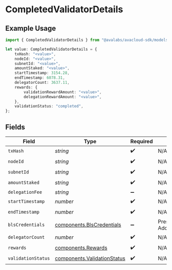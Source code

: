 # CompletedValidatorDetails

## Example Usage

```typescript
import { CompletedValidatorDetails } from "@avalabs/avacloud-sdk/models/components";

let value: CompletedValidatorDetails = {
    txHash: "<value>",
    nodeId: "<value>",
    subnetId: "<value>",
    amountStaked: "<value>",
    startTimestamp: 3154.28,
    endTimestamp: 6078.31,
    delegatorCount: 3637.11,
    rewards: {
        validationRewardAmount: "<value>",
        delegationRewardAmount: "<value>",
    },
    validationStatus: "completed",
};
```

## Fields

| Field                                                                      | Type                                                                       | Required                                                                   | Description                                                                |
| -------------------------------------------------------------------------- | -------------------------------------------------------------------------- | -------------------------------------------------------------------------- | -------------------------------------------------------------------------- |
| `txHash`                                                                   | *string*                                                                   | :heavy_check_mark:                                                         | N/A                                                                        |
| `nodeId`                                                                   | *string*                                                                   | :heavy_check_mark:                                                         | N/A                                                                        |
| `subnetId`                                                                 | *string*                                                                   | :heavy_check_mark:                                                         | N/A                                                                        |
| `amountStaked`                                                             | *string*                                                                   | :heavy_check_mark:                                                         | N/A                                                                        |
| `delegationFee`                                                            | *string*                                                                   | :heavy_minus_sign:                                                         | N/A                                                                        |
| `startTimestamp`                                                           | *number*                                                                   | :heavy_check_mark:                                                         | N/A                                                                        |
| `endTimestamp`                                                             | *number*                                                                   | :heavy_check_mark:                                                         | N/A                                                                        |
| `blsCredentials`                                                           | [components.BlsCredentials](../../models/components/blscredentials.md)     | :heavy_minus_sign:                                                         | Present for AddPermissionlessValidatorTx                                   |
| `delegatorCount`                                                           | *number*                                                                   | :heavy_check_mark:                                                         | N/A                                                                        |
| `rewards`                                                                  | [components.Rewards](../../models/components/rewards.md)                   | :heavy_check_mark:                                                         | N/A                                                                        |
| `validationStatus`                                                         | [components.ValidationStatus](../../models/components/validationstatus.md) | :heavy_check_mark:                                                         | N/A                                                                        |